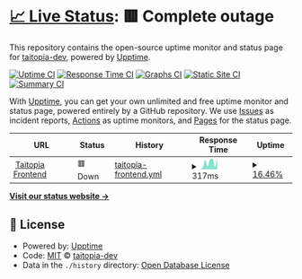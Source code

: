 # [📈 Live Status](https://status.taitopia.design): <!--live status--> **🟥 Complete outage**

This repository contains the open-source uptime monitor and status page for [taitopia-dev](https://status.taitopia.design), powered by [Upptime](https://github.com/upptime/upptime).

[![Uptime CI](https://github.com/taitopia-dev/taitopia-status-page/workflows/Uptime%20CI/badge.svg)](https://github.com/taitopia-dev/taitopia-status-page/actions?query=workflow%3A%22Uptime+CI%22)
[![Response Time CI](https://github.com/taitopia-dev/taitopia-status-page/workflows/Response%20Time%20CI/badge.svg)](https://github.com/taitopia-dev/taitopia-status-page/actions?query=workflow%3A%22Response+Time+CI%22)
[![Graphs CI](https://github.com/taitopia-dev/taitopia-status-page/workflows/Graphs%20CI/badge.svg)](https://github.com/taitopia-dev/taitopia-status-page/actions?query=workflow%3A%22Graphs+CI%22)
[![Static Site CI](https://github.com/taitopia-dev/taitopia-status-page/workflows/Static%20Site%20CI/badge.svg)](https://github.com/taitopia-dev/taitopia-status-page/actions?query=workflow%3A%22Static+Site+CI%22)
[![Summary CI](https://github.com/taitopia-dev/taitopia-status-page/workflows/Summary%20CI/badge.svg)](https://github.com/taitopia-dev/taitopia-status-page/actions?query=workflow%3A%22Summary+CI%22)

With [Upptime](https://upptime.js.org), you can get your own unlimited and free uptime monitor and status page, powered entirely by a GitHub repository. We use [Issues](https://github.com/taitopia-dev/taitopia-status-page/issues) as incident reports, [Actions](https://github.com/taitopia-dev/taitopia-status-page/actions) as uptime monitors, and [Pages](https://status.taitopia.design) for the status page.

<!--start: status pages-->
<!-- This summary is generated by Upptime (https://github.com/upptime/upptime) -->
<!-- Do not edit this manually, your changes will be overwritten -->
<!-- prettier-ignore -->
| URL | Status | History | Response Time | Uptime |
| --- | ------ | ------- | ------------- | ------ |
| <img alt="" src="https://icons.duckduckgo.com/ip3/app.taitopia.design.ico" height="13"> [Taitopia Frontend](https://app.taitopia.design) | 🟥 Down | [taitopia-frontend.yml](https://github.com/taitopia-dev/taitopia-status-page/commits/HEAD/history/taitopia-frontend.yml) | <details><summary><img alt="Response time graph" src="./graphs/taitopia-frontend/response-time-week.png" height="20"> 317ms</summary><br><a href="https://status.taitopia.design/history/taitopia-frontend"><img alt="Response time 317" src="https://img.shields.io/endpoint?url=https%3A%2F%2Fraw.githubusercontent.com%2Ftaitopia-dev%2Ftaitopia-status-page%2FHEAD%2Fapi%2Ftaitopia-frontend%2Fresponse-time.json"></a><br><a href="https://status.taitopia.design/history/taitopia-frontend"><img alt="24-hour response time 317" src="https://img.shields.io/endpoint?url=https%3A%2F%2Fraw.githubusercontent.com%2Ftaitopia-dev%2Ftaitopia-status-page%2FHEAD%2Fapi%2Ftaitopia-frontend%2Fresponse-time-day.json"></a><br><a href="https://status.taitopia.design/history/taitopia-frontend"><img alt="7-day response time 317" src="https://img.shields.io/endpoint?url=https%3A%2F%2Fraw.githubusercontent.com%2Ftaitopia-dev%2Ftaitopia-status-page%2FHEAD%2Fapi%2Ftaitopia-frontend%2Fresponse-time-week.json"></a><br><a href="https://status.taitopia.design/history/taitopia-frontend"><img alt="30-day response time 317" src="https://img.shields.io/endpoint?url=https%3A%2F%2Fraw.githubusercontent.com%2Ftaitopia-dev%2Ftaitopia-status-page%2FHEAD%2Fapi%2Ftaitopia-frontend%2Fresponse-time-month.json"></a><br><a href="https://status.taitopia.design/history/taitopia-frontend"><img alt="1-year response time 317" src="https://img.shields.io/endpoint?url=https%3A%2F%2Fraw.githubusercontent.com%2Ftaitopia-dev%2Ftaitopia-status-page%2FHEAD%2Fapi%2Ftaitopia-frontend%2Fresponse-time-year.json"></a></details> | <details><summary><a href="https://status.taitopia.design/history/taitopia-frontend">16.46%</a></summary><a href="https://status.taitopia.design/history/taitopia-frontend"><img alt="All-time uptime 16.46%" src="https://img.shields.io/endpoint?url=https%3A%2F%2Fraw.githubusercontent.com%2Ftaitopia-dev%2Ftaitopia-status-page%2FHEAD%2Fapi%2Ftaitopia-frontend%2Fuptime.json"></a><br><a href="https://status.taitopia.design/history/taitopia-frontend"><img alt="24-hour uptime 16.46%" src="https://img.shields.io/endpoint?url=https%3A%2F%2Fraw.githubusercontent.com%2Ftaitopia-dev%2Ftaitopia-status-page%2FHEAD%2Fapi%2Ftaitopia-frontend%2Fuptime-day.json"></a><br><a href="https://status.taitopia.design/history/taitopia-frontend"><img alt="7-day uptime 16.46%" src="https://img.shields.io/endpoint?url=https%3A%2F%2Fraw.githubusercontent.com%2Ftaitopia-dev%2Ftaitopia-status-page%2FHEAD%2Fapi%2Ftaitopia-frontend%2Fuptime-week.json"></a><br><a href="https://status.taitopia.design/history/taitopia-frontend"><img alt="30-day uptime 16.46%" src="https://img.shields.io/endpoint?url=https%3A%2F%2Fraw.githubusercontent.com%2Ftaitopia-dev%2Ftaitopia-status-page%2FHEAD%2Fapi%2Ftaitopia-frontend%2Fuptime-month.json"></a><br><a href="https://status.taitopia.design/history/taitopia-frontend"><img alt="1-year uptime 16.46%" src="https://img.shields.io/endpoint?url=https%3A%2F%2Fraw.githubusercontent.com%2Ftaitopia-dev%2Ftaitopia-status-page%2FHEAD%2Fapi%2Ftaitopia-frontend%2Fuptime-year.json"></a></details>

<!--end: status pages-->

[**Visit our status website →**](https://status.taitopia.design)

## 📄 License

- Powered by: [Upptime](https://github.com/upptime/upptime)
- Code: [MIT](./LICENSE) © [taitopia-dev](https://status.taitopia.design)
- Data in the `./history` directory: [Open Database License](https://opendatacommons.org/licenses/odbl/1-0/)
